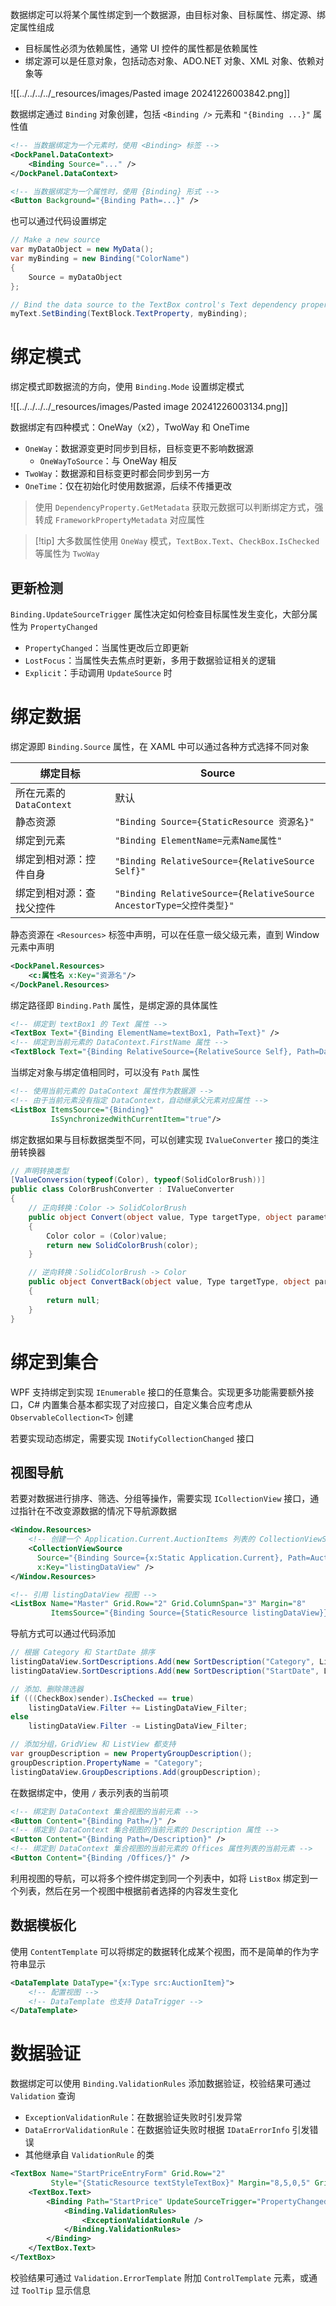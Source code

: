 数据绑定可以将某个属性绑定到一个数据源，由目标对象、目标属性、绑定源、绑定属性组成
- 目标属性必须为依赖属性，通常 UI 控件的属性都是依赖属性
- 绑定源可以是任意对象，包括动态对象、ADO.NET 对象、XML 对象、依赖对象等

![[../../../../_resources/images/Pasted image 20241226003842.png]]

数据绑定通过 `Binding` 对象创建，包括 `<Binding />` 元素和 `"{Binding ...}"` 属性值

```xml
<!-- 当数据绑定为一个元素时，使用 <Binding> 标签 -->
<DockPanel.DataContext>
    <Binding Source="..." />
</DockPanel.DataContext>

<!-- 当数据绑定为一个属性时，使用 {Binding} 形式 -->
<Button Background="{Binding Path=...}" />
```

也可以通过代码设置绑定

```cs
// Make a new source
var myDataObject = new MyData();
var myBinding = new Binding("ColorName")
{
    Source = myDataObject
};

// Bind the data source to the TextBox control's Text dependency property
myText.SetBinding(TextBlock.TextProperty, myBinding);
```
# 绑定模式

绑定模式即数据流的方向，使用 `Binding.Mode` 设置绑定模式

![[../../../../_resources/images/Pasted image 20241226003134.png]]

数据绑定有四种模式：OneWay（x2），TwoWay 和 OneTime
- `OneWay`：数据源变更时同步到目标，目标变更不影响数据源
	- `OneWayToSource`：与 OneWay 相反
- `TwoWay`：数据源和目标变更时都会同步到另一方
- `OneTime`：仅在初始化时使用数据源，后续不传播更改

> 使用 `DependencyProperty.GetMetadata` 获取元数据可以判断绑定方式，强转成 `FrameworkPropertyMetadata` 对应属性

> [!tip] 大多数属性使用 `OneWay` 模式，`TextBox.Text`、`CheckBox.IsChecked` 等属性为 `TwoWay`
## 更新检测

`Binding.UpdateSourceTrigger` 属性决定如何检查目标属性发生变化，大部分属性为 `PropertyChanged`
- `PropertyChanged`：当属性更改后立即更新
- `LostFocus`：当属性失去焦点时更新，多用于数据验证相关的逻辑
- `Explicit`：手动调用 `UpdateSource` 时
# 绑定数据

绑定源即 `Binding.Source` 属性，在 XAML 中可以通过各种方式选择不同对象

| 绑定目标                | Source                                                         |
| ------------------- | -------------------------------------------------------------- |
| 所在元素的 `DataContext` | 默认                                                             |
| 静态资源                | `"Binding Source={StaticResource 资源名}"`                        |
| 绑定到元素               | `"Binding ElementName=元素Name属性"`                               |
| 绑定到相对源：控件自身         | `"Binding RelativeSource={RelativeSource Self}"`               |
| 绑定到相对源：查找父控件        | `"Binding RelativeSource={RelativeSource AncestorType=父控件类型}"` |
静态资源在 `<Resources>` 标签中声明，可以在任意一级父级元素，直到 Window 元素中声明

```xml
<DockPanel.Resources>
    <c:属性名 x:Key="资源名"/>
</DockPanel.Resources>
```

绑定路径即 `Binding.Path` 属性，是绑定源的具体属性

```xml
<!-- 绑定到 textBox1 的 Text 属性 -->
<TextBox Text="{Binding ElementName=textBox1, Path=Text}" />
<!-- 绑定到当前元素的 DataContext.FirstName 属性 -->
<TextBlock Text="{Binding RelativeSource={RelativeSource Self}, Path=DataContext.FirstName}" />
```

当绑定对象与绑定值相同时，可以没有 `Path` 属性

```xml
<!-- 使用当前元素的 DataContext 属性作为数据源 -->
<!-- 由于当前元素没有指定 DataContext，自动继承父元素对应属性 -->
<ListBox ItemsSource="{Binding}"
         IsSynchronizedWithCurrentItem="true"/>
```

绑定数据如果与目标数据类型不同，可以创建实现 `IValueConverter` 接口的类注册转换器

```cs
// 声明转换类型
[ValueConversion(typeof(Color), typeof(SolidColorBrush))]
public class ColorBrushConverter : IValueConverter
{
    // 正向转换：Color -> SolidColorBrush
    public object Convert(object value, Type targetType, object parameter, System.Globalization.CultureInfo culture)
    {
        Color color = (Color)value;
        return new SolidColorBrush(color);
    }

    // 逆向转换：SolidColorBrush -> Color
    public object ConvertBack(object value, Type targetType, object parameter, System.Globalization.CultureInfo culture)
    {
        return null;
    }
}
```
# 绑定到集合

WPF 支持绑定到实现 `IEnumerable` 接口的任意集合。实现更多功能需要额外接口，C# 内置集合基本都实现了对应接口，自定义集合应考虑从 `ObservableCollection<T>` 创建

若要实现动态绑定，需要实现 `INotifyCollectionChanged` 接口
## 视图导航

若要对数据进行排序、筛选、分组等操作，需要实现 `ICollectionView` 接口，通过指针在不改变源数据的情况下导航源数据

```xml
<Window.Resources>
    <!-- 创建一个 Application.Current.AuctionItems 列表的 CollectionViewSource 视图 -->
    <CollectionViewSource 
      Source="{Binding Source={x:Static Application.Current}, Path=AuctionItems}"   
      x:Key="listingDataView" />
</Window.Resources>

<!-- 引用 listingDataView 视图 -->
<ListBox Name="Master" Grid.Row="2" Grid.ColumnSpan="3" Margin="8" 
         ItemsSource="{Binding Source={StaticResource listingDataView}}" />
```

导航方式可以通过代码添加

```cs
// 根据 Category 和 StartDate 排序
listingDataView.SortDescriptions.Add(new SortDescription("Category", ListSortDirection.Ascending));
listingDataView.SortDescriptions.Add(new SortDescription("StartDate", ListSortDirection.Ascending));

// 添加、删除筛选器
if (((CheckBox)sender).IsChecked == true)
    listingDataView.Filter += ListingDataView_Filter;
else
    listingDataView.Filter -= ListingDataView_Filter;

// 添加分组，GridView 和 ListView 都支持
var groupDescription = new PropertyGroupDescription();
groupDescription.PropertyName = "Category";
listingDataView.GroupDescriptions.Add(groupDescription);
```

在数据绑定中，使用 `/` 表示列表的当前项

```xml
<!-- 绑定到 DataContext 集合视图的当前元素 -->
<Button Content="{Binding Path=/}" />
<!-- 绑定到 DataContext 集合视图的当前元素的 Description 属性 -->
<Button Content="{Binding Path=/Description}" />
<!-- 绑定到 DataContext 集合视图的当前元素的 Offices 属性列表的当前元素 -->
<Button Content="{Binding /Offices/}" />
```

利用视图的导航，可以将多个控件绑定到同一个列表中，如将 `ListBox` 绑定到一个列表，然后在另一个视图中根据前者选择的内容发生变化
## 数据模板化

使用 `ContentTemplate` 可以将绑定的数据转化成某个视图，而不是简单的作为字符串显示

```xml
<DataTemplate DataType="{x:Type src:AuctionItem}">
    <!-- 配置视图 -->
    <!-- DataTemplate 也支持 DataTrigger -->
</DataTemplate>
```
# 数据验证

数据绑定可以使用 `Binding.ValidationRules` 添加数据验证，校验结果可通过 `Validation` 查询
- `ExceptionValidationRule`：在数据验证失败时引发异常
- `DataErrorValidationRule`：在数据验证失败时根据 `IDataErrorInfo` 引发错误
- 其他继承自 `ValidationRule` 的类

```xml
<TextBox Name="StartPriceEntryForm" Grid.Row="2"
         Style="{StaticResource textStyleTextBox}" Margin="8,5,0,5" Grid.ColumnSpan="2">
    <TextBox.Text>
        <Binding Path="StartPrice" UpdateSourceTrigger="PropertyChanged">
            <Binding.ValidationRules>
                <ExceptionValidationRule />
            </Binding.ValidationRules>
        </Binding>
    </TextBox.Text>
</TextBox>
```

校验结果可通过 `Validation.ErrorTemplate` 附加 `ControlTemplate` 元素，或通过 `ToolTip` 显示信息
